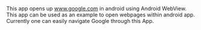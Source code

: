 
This app opens up www.google.com in android using Android WebView. This app can be used as an example to open webpages within android app. Currently one can easily navigate Google through this App.
